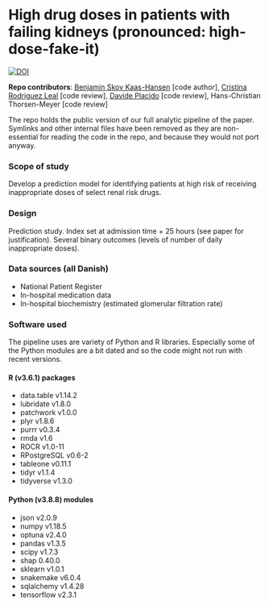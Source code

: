 # **Hi**gh drug **dos**es in patients with **fai**ling **kid**neys (pronounced: high-dose-fake-it)

[![DOI](https://zenodo.org/badge/341922108.svg)](https://zenodo.org/badge/latestdoi/341922108)

**Repo contributors**: [Benjamin Skov Kaas-Hansen](http://github.com/epiben) [code author], [Cristina Rodriguez Leal](http://github.com/crlero) [code review], [Davide Placido]((http://github.com/daplaci)) [code review], Hans-Christian Thorsen-Meyer [code review]

The repo holds the public version of our full analytic pipeline of the paper. Symlinks and other internal files have been removed as they are non-essential for reading the code in the repo, and because they would not port anyway.

### Scope of study
Develop a prediction model for identifying patients at high risk of receiving inappropriate doses of select renal risk drugs.

### Design
Prediction study. Index set at admission time + 25 hours (see paper for justification). Several binary outcomes (levels of number of daily inappropriate doses). 

### Data sources (all Danish)
- National Patient Register
- In-hospital medication data
- In-hospital biochemistry (estimated glomerular filtration rate)

### Software used
The pipeline uses are variety of Python and R libraries. Especially some of the Python modules are a bit dated and so the code might not run with recent versions.

#### R (v3.6.1) packages
- data.table v1.14.2
- lubridate v1.8.0
- patchwork v1.0.0
- plyr v1.8.6
- purrr v0.3.4
- rmda v1.6
- ROCR v1.0-11
- RPostgreSQL v0.6-2
- tableone v0.11.1
- tidyr v1.1.4
- tidyverse v1.3.0

#### Python (v3.8.8) modules
- json v2.0.9
- numpy v1.18.5
- optuna v2.4.0
- pandas v1.3.5
- scipy v1.7.3
- shap 0.40.0
- sklearn v1.0.1
- snakemake v6.0.4
- sqlalchemy v1.4.28
- tensorflow v2.3.1
